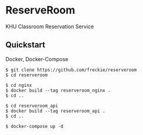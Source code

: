 # ReserveRoom
KHU Classroom Reservation Service

## Quickstart
Docker, Docker-Compose
```
$ git clone https://github.com/freckie/reserveroom
$ cd reserveroom

$ cd nginx
$ docker build --tag reserveroom_nginx .
$ cd ..

$ cd reserveroom_api
$ docker build --tag reserveroom_api .
$ cd ..

$ docker-compose up -d
```
